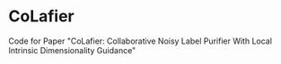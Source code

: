 # CoLafier
Code for Paper "CoLafier: Collaborative Noisy Label Purifier With Local Intrinsic Dimensionality Guidance"
